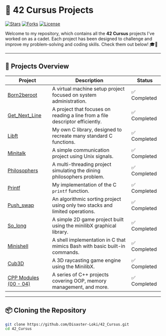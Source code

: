 # 🌟 42 Cursus Projects

[![Stars](https://img.shields.io/github/stars/Disaster-Loki/42_Cursus?color=yellow)](https://github.com/Disaster-Loki/42_Cursus/stargazers)
[![Forks](https://img.shields.io/github/forks/Disaster-Loki/42_Cursus?color=blue)](https://github.com/Disaster-Loki/42_Cursus/network/members)
[![License](https://img.shields.io/github/license/Disaster-Loki/42_Cursus)](https://github.com/Disaster-Loki/42_Cursus/blob/main/LICENSE)

Welcome to my repository, which contains all the **42 Cursus** projects I've worked on as a cadet. Each project has been designed to challenge and improve my problem-solving and coding skills. Check them out below! 🎓🚀

---

## 🚀 Projects Overview

| Project                                                                                       | Description                                                                 | Status       |
|------------------------------------------------------------------------------------------------|-----------------------------------------------------------------------------|--------------|
| [Born2beroot](https://github.com/Disaster-Loki/42_Cursus/tree/main/Born2beroot)                 | A virtual machine setup project focused on system administration.            | ✅ Completed |
| [Get_Next_Line](https://github.com/Disaster-Loki/42_Cursus/tree/main/Get_Next_Line)             | A project that focuses on reading a line from a file descriptor efficiently. | ✅ Completed |
| [Libft](https://github.com/Disaster-Loki/42_Cursus/tree/main/Libft)                             | My own C library, designed to recreate many standard C functions.            | ✅ Completed |
| [Minitalk](https://github.com/Disaster-Loki/42_Cursus/tree/main/Minitalk)                       | A simple communication project using Unix signals.                           | ✅ Completed |
| [Philosophers](https://github.com/Disaster-Loki/42_Cursus/tree/main/Philosophers)               | A multi-threading project simulating the dining philosophers problem.        | ✅ Completed |
| [Printf](https://github.com/Disaster-Loki/42_Cursus/tree/main/Printf)                           | My implementation of the C `printf` function.                                | ✅ Completed |
| [Push_swap](https://github.com/Disaster-Loki/42_Cursus/tree/main/Push_swap)                     | An algorithmic sorting project using only two stacks and limited operations. | ✅ Completed |
| [So_long](https://github.com/Disaster-Loki/42_Cursus/tree/main/So_long)                         | A simple 2D game project built using the minilibX graphical library.         | ✅ Completed |
| [Minishell](https://github.com/Disaster-Loki/Minishell)                                         | A shell implementation in C that mimics Bash with basic built-in commands.   | ✅ Completed |
| [Cub3D](https://github.com/Disaster-Loki/Cub3D)                                                 | A 3D raycasting game engine using the MinilibX.                              | ✅ Completed  |
| [CPP Modules (00 - 04)](https://github.com/Disaster-Loki/42_Cursus/tree/main/CPP%20Modules)     | A series of C++ projects covering OOP, memory management, and more.         | ✅ Completed |

---

## 📦 Cloning the Repository

```bash
git clone https://github.com/Disaster-Loki/42_Cursus.git
cd 42_Cursus
